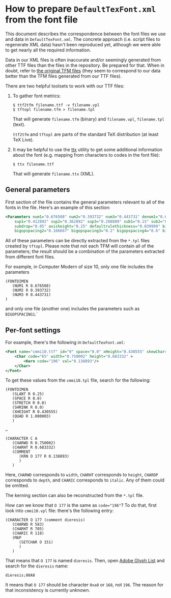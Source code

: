 How to prepare `DefaultTexFont.xml` from the font file
======================================================

This document describes the correspondence between the font files we use and
data in `DefaultTexFont.xml`. The concrete approach (i.e. script files to
regenerate XML data) hasn't been reproduced yet, although we were able to get
nearly all the required information.

Data in our XML files is often inaccurate and/or seemingly generated from other
TTF files than the files in the repository. Be prepared for that. When in doubt,
refer to [the original TFM files][tfm] (they seem to correspond to our data
better than the TFM files generated from our TTF files).

There are two helpful toolsets to work with our TTF files:

1. To gather font metrics:
   ```console
   $ ttf2tfm filename.ttf -v filename.vpl
   $ tftopl filename.tfm > filename.tpl
   ```
   That will generate `filename.tfm` (binary) and `filename.vpl`, `filename.tpl`
   (text).

   `ttf2tfm` and `tftopl` are parts of the standard TeX distribution (at least
   TeX Live).
2. It may be helpful to use the [ttx][] utility to get some additional
   information about the font (e.g. mapping from characters to codes in the font
   file):
   ```console
   $ ttx filename.ttf
   ```

   That will generate `filename.ttx` (XML).

## General parameters

First section of the file contains the general parameters relevant to all of the fonts in the file. Here's an example of this section:

```xml
<Parameters num1="0.676508" num2="0.393732" num3="0.443731" denom1="0.685951" denom2="0.344841"
	sup1="0.412892" sup2="0.362892" sup3="0.288889" sub1="0.15" sub2="0.247217" supdrop="0.386108"
	subdrop="0.05" axisheight="0.25" defaultrulethickness="0.039999" bigopspacing1="0.111112"
	bigopspacing2="0.166667" bigopspacing3="0.2" bigopspacing4="0.6" bigopspacing5="0.1" />
```

All of these parameters can be directly extracted from the `*.tpl` files created by `tftopl`. Please note that not each TFM will contain all of the parameters; the result should be a combination of the parameters extracted from different font files.

For example, in Computer Modern of size 10, only one file includes the parameters

```
(FONTDIMEN
   (NUM1 R 0.676508)
   (NUM2 R 0.393732)
   (NUM3 R 0.443731)
)
```

and only one file (another one) includes the parameters such as `BIGOPSPACING1`.`

## Per-font settings

For example, there's the following in `DefaultTexFont.xml`:

```xml
<Font name="cmmi10.ttf" id="0" space="0.0" xHeight="0.430555" skewChar="196" quad="1.000003">
    <Char code="65" width="0.750002" height="0.683332" >
        <Kern code="196" val="0.138893"/>
    </Char>
</Font>
```

To get these values from the `cmmi10.tpl` file, search for the following:

```
(FONTDIMEN
   (SLANT R 0.25)
   (SPACE R 0.0)
   (STRETCH R 0.0)
   (SHRINK R 0.0)
   (XHEIGHT R 0.430555)
   (QUAD R 1.000003)
   )

…

(CHARACTER C A
   (CHARWD R 0.750002)
   (CHARHT R 0.683332)
   (COMMENT
      (KRN O 177 R 0.138893)
      )
   )
```

Here, `CHARWD` corresponds to `width`, `CHARHT` corresponds to `height`,
`CHARDP` corresponds to `depth`, and `CHARIC` corresponds to `italic`. Any of
them could be omitted.

The kerning section can also be reconstructed from the `*.tpl` file.

How can we know that `O 177` is the same as `code="196"`? To do that, first look
into `cmmi10.vpl` file: there's the following entry:

```
(CHARACTER O 177 (comment dieresis)
   (CHARWD R 583)
   (CHARHT R 705)
   (CHARIC R 118)
   (MAP
      (SETCHAR O 151)
      )
   )
```

That means that `O 177` is named `dieresis`. Then, open [Adobe Glyph
List][glyphlist] and search for the `dieresis` name:

```
dieresis;00A8
```

It means that `O 177` should be character `0xa8` or `168`, not `196`. The reason
for that inconsistency is currently unknown.

[glyphlist]: https://github.com/adobe-type-tools/agl-aglfn/blob/5de337bfa018e480bf15b77973e27ccdbada8e56/glyphlist.txt
[tfm]: https://ctan.org/texarchive/fonts/cm/tfm
[ttx]: https://github.com/fonttools/fonttools

